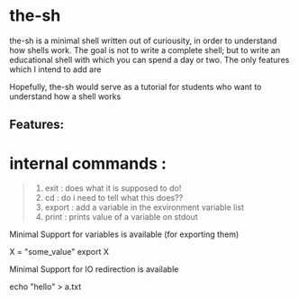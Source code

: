 the-sh
======

the-sh is a minimal shell written out of curiousity, in order to understand how shells work. The goal is not to write a complete shell; but to write an educational shell with which you can spend a day or two. The only features which I intend to add are

Hopefully, the-sh would serve as a tutorial for students who want to understand how a shell works

Features: 
---------

# internal commands :
		
> 1. exit : does what it is supposed to do!
> 2. cd : do i need to tell what this does??
> 3. export : add a variable in the exvironment variable list
> 4. print : prints value of a variable on stdout
		

Minimal Support for variables is available (for exporting them)

X = "some_value"
export X

Minimal Support for IO redirection is available

echo "hello" > a.txt
